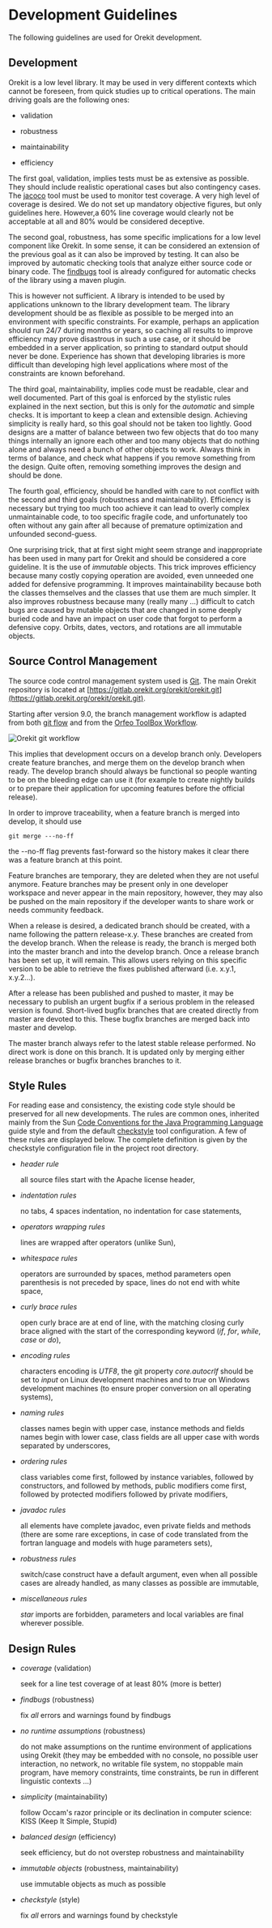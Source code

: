 <!--- Copyright 2002-2018 CS Systèmes d'Information
  Licensed under the Apache License, Version 2.0 (the "License");
  you may not use this file except in compliance with the License.
  You may obtain a copy of the License at

    http://www.apache.org/licenses/LICENSE-2.0

  Unless required by applicable law or agreed to in writing, software
  distributed under the License is distributed on an "AS IS" BASIS,
  WITHOUT WARRANTIES OR CONDITIONS OF ANY KIND, either express or implied.
  See the License for the specific language governing permissions and
  limitations under the License.
-->

# Development Guidelines

The following guidelines are used for Orekit development.

## Development

Orekit is a low level library. It may be used in very different
contexts which cannot be foreseen, from quick studies up to critical
operations. The main driving goals are the following ones:

  * validation

  * robustness

  * maintainability

  * efficiency

The first goal, validation, implies tests must be as extensive as possible.
They should include realistic operational cases but also contingency cases.
The [jacoco](http://www.eclemma.org/jacoco/) tool must be used to
monitor test coverage. A very high level of coverage is desired. We do not
set up mandatory objective figures, but only guidelines here. However,a 60%
line coverage would clearly not be acceptable at all and 80% would be considered
deceptive.

The second goal, robustness, has some specific implications for a low level
component like Orekit. In some sense, it can be considered an extension of the
previous goal as it can also be improved by testing. It can also be improved
by automatic checking tools that analyze either source code or binary code. The
[findbugs](http://findbugs.sourceforge.net/) tool is already configured for
automatic checks of the library using a maven plugin.

This is however not sufficient. A library is intended to be used by applications
unknown to the library development team. The library development should be as
flexible as possible to be merged into an environment with specific constraints.
For example, perhaps an application should run 24/7 during months or years, so
caching all results to improve efficiency may prove disastrous in such a use case,
or it should be embedded in a server application, so printing to standard output
should never be done. Experience has shown that developing libraries is more
difficult than developing high level applications where most of the constraints
are known beforehand.

The third goal, maintainability, implies code must be readable, clear and
well documented. Part of this goal is enforced by the stylistic rules explained
in the next section, but this is only for the _automatic_ and simple checks. It
is important to keep a clean and extensible design. Achieving simplicity is
really hard, so this goal should not be taken too lightly. Good designs are a
matter of balance between two few objects that do too many things internally
an ignore each other and too many objects that do nothing alone and always need
a bunch of other objects to work. Always think in terms of balance, and check
what happens if you remove something from the design. Quite often, removing something
improves the design and should be done.

The fourth goal, efficiency, should be handled with care to not conflict with the
second and third goals (robustness and maintainability). Efficiency is necessary but
trying too much too achieve it can lead to overly complex unmaintainable code, to too
specific fragile code, and unfortunately too often without any gain after all because
of premature optimization and unfounded second-guess.

One surprising trick, that at first sight might seem strange and inappropriate has
been used in many part for Orekit and should be considered a core guideline. It
is the use of _immutable_ objects. This trick improves efficiency because many costly
copying operation are avoided, even unneeded one added for defensive programming. It
improves maintainability because both the classes themselves and the classes that use
them are much simpler. It also improves robustness because many (really many ...)
difficult to catch bugs are caused by mutable objects that are changed in some deeply
buried code and have an impact on user code that forgot to perform a defensive copy.
Orbits, dates, vectors, and rotations are all immutable objects.

## Source Control Management

The source code control management system used is [Git](http://git-scm.com/). The
main Orekit repository is located at [https://gitlab.orekit.org/orekit/orekit.git](https://gitlab.orekit.org/orekit/orekit.git).

Starting after version 9.0, the branch management workflow is adapted from
both [git flow](http://nvie.com/posts/a-successful-git-branching-model/)
and from the [Orfeo ToolBox Workflow](https://wiki.orfeo-toolbox.org/index.php/Git#Workflow).

![Orekit git workflow](./images/orekit-git-flow.png)

This implies that development occurs on a develop branch only.
Developers create feature branches, and merge them on the develop
branch when ready. The develop branch should always be functional
so people wanting to be on the bleeding edge can use it (for example
to create nightly builds or to prepare their application for upcoming
features before the official release).

In order to improve traceability, when a feature branch is merged into
develop, it should use

    git merge ---no-ff

the --no-ff flag prevents fast-forward so the history makes it clear there
was a feature branch at this point.

Feature branches are temporary, they are deleted when they are not useful anymore.
Feature branches may be present only in one developer workspace and never appear
in the main repository, however, they may also be pushed on the main repository
if the developer wants to share work or needs community feedback.

When a release is desired, a dedicated branch should be created, with a name
following the pattern release-x.y. These branches are created from the
develop branch. When the release is ready, the branch is merged both into the
master branch and into the develop branch. Once a release branch has been set
up, it will remain. This allows users relying on this specific version to be
able to retrieve the fixes published afterward (i.e. x.y.1, x.y.2...).

After a release has been published and pushed to master, it may be necessary
to publish an urgent bugfix if a serious problem in the released version is
found. Short-lived bugfix branches that are created directly from master are
devoted to this. These bugfix branches are merged back into master and develop.

The master branch always refer to the latest stable release performed. No
direct work is done on this branch. It is updated only by merging either
release branches or bugfix branches branches to it.


## Style Rules

For reading ease and consistency, the existing code style should be
preserved for all new developments. The rules are common ones, inherited
mainly from the Sun [Code Conventions for the Java
Programming Language](http://java.sun.com/docs/codeconv/) guide style and
from the default [checkstyle](http://checkstyle.sourceforge.net/) tool
configuration. A few of these rules are displayed below. The complete
definition is given by the checkstyle configuration file in the project
root directory.

* *header rule*

  all source files start with the Apache license header,

* *indentation rules*

  no tabs, 4 spaces indentation, no indentation for case statements,

* *operators wrapping rules*

  lines are wrapped after operators (unlike Sun),

* *whitespace rules*

  operators are surrounded by spaces, method parameters open parenthesis
  is not preceded by space, lines do not end with white space,

* *curly brace rules*

  open curly brace are at end of line, with the matching closing curly brace
  aligned with the start of the corresponding keyword (_if_, _for_,
  _while_, _case_ or _do_),

* *encoding rules*

  characters encoding is _UTF8_, the git property _core.autocrlf_ should be
  set to _input_ on Linux development machines and to _true_ on Windows
  development machines (to ensure proper conversion on all operating systems),

* *naming rules*

  classes names begin with upper case, instance methods and fields
  names begin with lower case, class fields are all upper case with
  words separated by underscores,

* *ordering rules*

  class variables come first, followed by instance variables, followed
  by constructors, and followed by methods, public modifiers come first,
  followed by protected modifiers followed by private modifiers,

* *javadoc rules*

  all elements have complete javadoc, even private fields and methods
  (there are some rare exceptions, in case of code translated from
  the fortran language and models with huge parameters sets),

* *robustness rules*

  switch/case construct have a default argument, even when all possible
  cases are already handled, as many classes as possible are immutable,

* *miscellaneous rules*

  _star_ imports are forbidden, parameters and local variables are final
  wherever possible.

## Design Rules

* *coverage* (validation)

  seek for a line test coverage of at least 80% (more is better)

* *findbugs* (robustness)

  fix _all_ errors and warnings found by findbugs

* *no runtime assumptions* (robustness)

   do not make assumptions on the runtime environment of applications using Orekit
   (they may be embedded with no console, no possible user interaction, no network,
   no writable file system, no stoppable main program, have memory constraints,
   time constraints, be run in different linguistic contexts ...)

* *simplicity* (maintainability)

   follow Occam's razor principle or its declination in computer science: KISS (Keep It Simple, Stupid)

* *balanced design* (efficiency)

   seek efficiency, but do not overstep robustness and maintainability

* *immutable objects* (robustness, maintainability)

  use immutable objects as much as possible

* *checkstyle* (style)

  fix _all_ errors and warnings found by checkstyle
